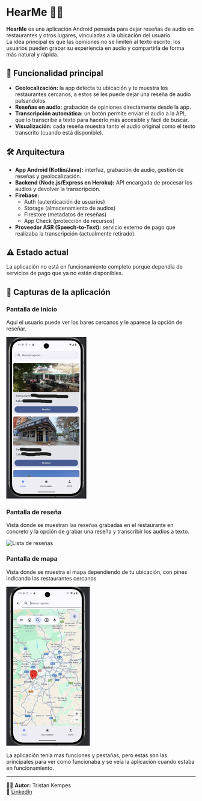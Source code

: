 # HearMe 🎤📍

**HearMe** es una aplicación Android pensada para dejar reseñas de audio en restaurantes y otros lugares, vinculadas a la ubicación del usuario.  
La idea principal es que las opiniones no se limiten al texto escrito: los usuarios pueden grabar su experiencia en audio y compartirla de forma más natural y rápida.

## 🚀 Funcionalidad principal
- **Geolocalización:** la app detecta tu ubicación y te muestra los restaurantes cercanos, a estos se les puede dejar una reseña de audio pulsandolos.  
- **Reseñas en audio:** grabación de opiniones directamente desde la app.  
- **Transcripción automática:** un botón permite enviar el audio a la API, que lo transcribe a texto para hacerlo más accesible y fácil de buscar.  
- **Visualización:** cada reseña muestra tanto el audio original como el texto transcrito (cuando está disponible).  

## 🛠️ Arquitectura
- **App Android (Kotlin/Java):** interfaz, grabación de audio, gestión de reseñas y geolocalización.  
- **Backend (Node.js/Express en Heroku):** API encargada de procesar los audios y devolver la transcripción.  
- **Firebase:**  
  - Auth (autenticación de usuarios)  
  - Storage (almacenamiento de audios)  
  - Firestore (metadatos de reseñas)  
  - App Check (protección de recursos)  
- **Proveedor ASR (Speech-to-Text):** servicio externo de pago que realizaba la transcripción (actualmente retirado).  

## ⚠️ Estado actual
La aplicación no está en funcionamiento completo porque dependía de servicios de pago que ya no están disponibles.  

## 📸 Capturas de la aplicación

### Pantalla de inicio
Aquí el usuario puede ver los bares cercanos y le aparece la opción de reseñar.

![Pantalla de grabación](docs/screenshots/pantallaInicio.png)

### Pantalla de reseña
Vista donde se muestran las reseñas grabadas en el restaurante en concreto y la opción de grabar una reseña y transcribir los audios a texto.

![Lista de reseñas](docs/screenshots/Reseña.png)

### Pantalla de mapa
Vista donde se muestra el mapa dependiendo de tu ubicación, con pines indicando los restaurantes cercanos

![Lista de reseñas](docs/screenshots/mapa.png)

La aplicación tenía mas funciones y pestañas, pero estas son las principales para ver como funcionaba y se veía la aplicación cuando estaba en funcionamiento.


---

👨‍💻 **Autor:** Tristan Kempes  
🔗 [LinkedIn](https://www.linkedin.com/in/tristan-kempes-ares-685270333)
